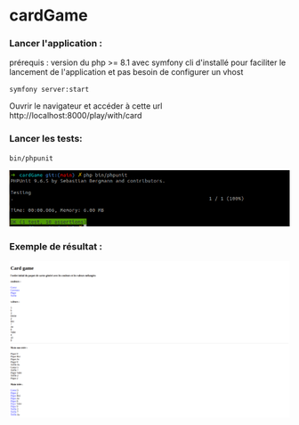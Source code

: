 # cardGame

### Lancer l'application :
prérequis : version du php >= 8.1 avec symfony cli d'installé pour faciliter le lancement de l'application et pas besoin de configurer un vhost
```batch
symfony server:start
```
Ouvrir le navigateur et accéder à cette url http://localhost:8000/play/with/card

### Lancer les tests:
```batch
bin/phpunit
```
![](public/img/card_test.png)

### Exemple de résultat :
![](public/img/card-game.png)

